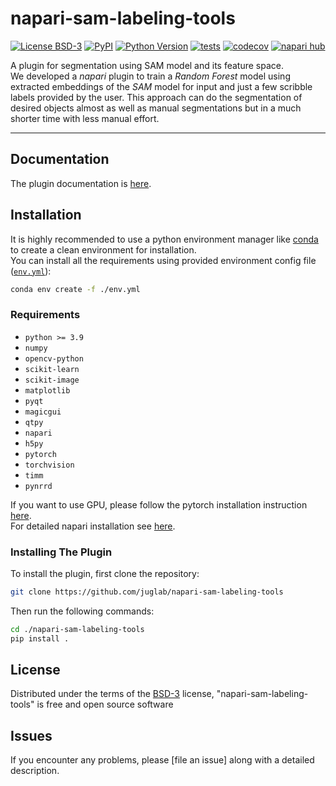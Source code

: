 # napari-sam-labeling-tools

[![License BSD-3](https://img.shields.io/pypi/l/napari-sam-labeling-tools.svg?color=green)](https://github.com/juglab/napari-sam-labeling-tools/raw/main/LICENSE)
[![PyPI](https://img.shields.io/pypi/v/napari-sam-labeling-tools.svg?color=green)](https://pypi.org/project/napari-sam-labeling-tools)
[![Python Version](https://img.shields.io/pypi/pyversions/napari-sam-labeling-tools.svg?color=green)](https://python.org)
[![tests](https://github.com/juglab/napari-sam-labeling-tools/workflows/tests/badge.svg)](https://github.com/juglab/napari-sam-labeling-tools/actions)
[![codecov](https://codecov.io/gh/juglab/napari-sam-labeling-tools/branch/main/graph/badge.svg)](https://codecov.io/gh/juglab/napari-sam-labeling-tools)
[![napari hub](https://img.shields.io/endpoint?url=https://api.napari-hub.org/shields/napari-sam-labeling-tools)](https://napari-hub.org/plugins/napari-sam-labeling-tools)

A plugin for segmentation using SAM model and its feature space.  
We developed a *napari* plugin to train a *Random Forest* model using extracted embeddings of the *SAM* model for input and just a few scribble labels provided by the user. This approach can do the segmentation of desired objects almost as well as manual segmentations but in a much shorter time with less manual effort.

----------------------------------

## Documentation
The plugin documentation is [here](docs/index.md).

## Installation
It is highly recommended to use a python environment manager like [conda] to create a clean environment for installation.  
You can install all the requirements using provided environment config file ([`env.yml`](env.yml)):  
```bash
conda env create -f ./env.yml
```

### Requirements
- `python >= 3.9`
- `numpy`
- `opencv-python`
- `scikit-learn`
- `scikit-image`
- `matplotlib`
- `pyqt`
- `magicgui`
- `qtpy`
- `napari`
- `h5py`
- `pytorch`
- `torchvision`
- `timm`
- `pynrrd`

If you want to use GPU, please follow the pytorch installation instruction [here](https://pytorch.org/get-started/locally/).  
For detailed napari installation see [here](https://napari.org/stable/tutorials/fundamentals/installation).  

### Installing The Plugin
To install the plugin, first clone the repository:
```bash
git clone https://github.com/juglab/napari-sam-labeling-tools
```
Then run the following commands:
```bash
cd ./napari-sam-labeling-tools
pip install .
```

<!-- You can install `napari-sam-labeling-tools` via [pip]:

    pip install napari-sam-labeling-tools -->




<!-- ## Contributing

Contributions are very welcome. Tests can be run with [tox], please ensure
the coverage at least stays the same before you submit a pull request. -->

## License

Distributed under the terms of the [BSD-3] license,
"napari-sam-labeling-tools" is free and open source software

## Issues

If you encounter any problems, please [file an issue] along with a detailed description.

[napari]: https://github.com/napari/napari
[Cookiecutter]: https://github.com/audreyr/cookiecutter
[@napari]: https://github.com/napari
[MIT]: http://opensource.org/licenses/MIT
[BSD-3]: http://opensource.org/licenses/BSD-3-Clause
[GNU GPL v3.0]: http://www.gnu.org/licenses/gpl-3.0.txt
[GNU LGPL v3.0]: http://www.gnu.org/licenses/lgpl-3.0.txt
[Apache Software License 2.0]: http://www.apache.org/licenses/LICENSE-2.0
[Mozilla Public License 2.0]: https://www.mozilla.org/media/MPL/2.0/index.txt
[cookiecutter-napari-plugin]: https://github.com/napari/cookiecutter-napari-plugin

[napari]: https://github.com/napari/napari
[tox]: https://tox.readthedocs.io/en/latest/
[pip]: https://pypi.org/project/pip/
[PyPI]: https://pypi.org/
[conda]: https://conda.io/projects/conda/en/latest/index.html
